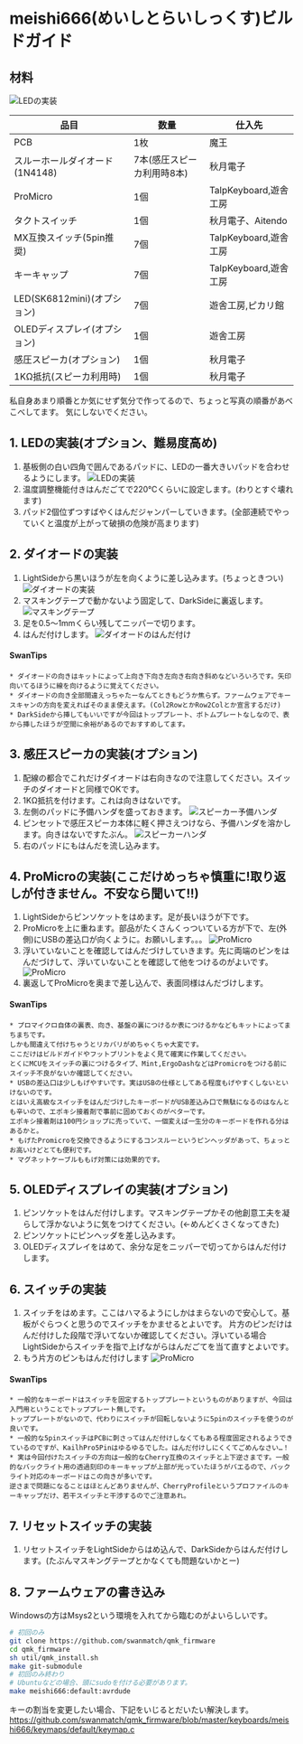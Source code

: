 # meishi666(めいしとらいしっくす)ビルドガイド
## 材料
![LEDの実装](./images/fin.jpg)

| 品目 | 数量 | 仕入先 |
| - | - | - |
| PCB | 1枚 | 魔王 |
| スルーホールダイオード(1N4148) | 7本(感圧スピーカ利用時8本) | 秋月電子 |
| ProMicro | 1個 | TalpKeyboard,遊舎工房 |
| タクトスイッチ | 1個 | 秋月電子、Aitendo |
| MX互換スイッチ(5pin推奨) | 7個 | TalpKeyboard,遊舎工房 |
| キーキャップ | 7個 | TalpKeyboard,遊舎工房 |
| LED(SK6812mini)(オプション) | 7個 | 遊舎工房,ピカリ館 |
| OLEDディスプレイ(オプション) | 1個 | 遊舎工房 |
| 感圧スピーカ(オプション) | 1個 | 秋月電子 |
| 1KΩ抵抗(スピーカ利用時) | 1個 | 秋月電子 |
私自身あまり順番とか気にせず気分で作ってるので、ちょっと写真の順番があべこべしてます。
気にしないでください。



## 1. LEDの実装(オプション、難易度高め)
1. 基板側の白い四角で囲んであるパッドに、LEDの一番大きいパッドを合わせるようにします。
![LEDの実装](./images/1.jpg)
2. 温度調整機能付きはんだごてで220℃くらいに設定します。(わりとすぐ壊れます)
3. パッド2個位ずつすばやくはんだジャンパーしていきます。(全部連続でやっていくと温度が上がって破損の危険が高まります)

## 2. ダイオードの実装

1. LightSideから黒いほうが左を向くように差し込みます。(ちょっときつい)
![ダイオードの実装](images/2.jpg)
2. マスキングテープで動かないよう固定して、DarkSideに裏返します。
![マスキングテープ](images/3.jpg)
3. 足を0.5～1mmくらい残してニッパーで切ります。
4. はんだ付けします。
![ダイオードのはんだ付け](images/4.jpg)

#### SwanTips
    * ダイオードの向きはキットによって上向き下向き左向き右向き斜めなどいろいろです。矢印向いてるほうに線を向けるように覚えてください。
    * ダイオードの向き全部間違えっちゃたーなんてときもどうか焦らず。ファームウェアでキースキャンの方向を変えればそのまま使えます。(Col2RowとかRow2Colとか宣言するだけ)
    * DarkSideから挿してもいいですが今回はトッププレート、ボトムプレートなしなので、表から挿したほうが空間に余裕があるのでおすすめしてます。

## 3. 感圧スピーカの実装(オプション)
1. 配線の都合でこれだけダイオードは右向きなので注意してください。スイッチのダイオードと同様でOKです。
2. 1KΩ抵抗を付けます。これは向きはないです。
3. 左側のパッドに予備ハンダを盛っておきます。
![スピーカー予備ハンダ](images/5.jpg)
4. ピンセットで感圧スピーカ本体に軽く押さえつけなら、予備ハンダを溶かします。向きはないですたぶん。
![スピーカーハンダ](images/6.jpg)
5. 右のパッドにもはんだを流し込みます。

## 4. ProMicroの実装(ここだけめっちゃ慎重に!取り返しが付きません。不安なら聞いて!!)
1. LightSideからピンソケットをはめます。足が長いほうが下です。
2. ProMicroを上に重ねます。部品がたくさんくっついている方が下で、左(外側)にUSBの差込口が向くように。お願いします。。。
![ProMicro](images/7.jpg)
3. 浮いていないことを確認してはんだづけしていきます。先に両端のピンをはんだづけして、浮いていないことを確認して他をつけるのがよいです。
![ProMicro](images/8.jpg)
4. 裏返してProMicroを奥まで差し込んで、表面同様はんだづけします。

#### SwanTips
    * プロマイクロ自体の裏表、向き、基盤の裏につけるか表につけるかなどもキットによってまちまちです。
    しかも間違えて付けちゃうとリカバリがめちゃくちゃ大変です。
    ここだけはビルドガイドやフットプリントをよく見て確実に作業してください。
    とくにMCUをスイッチの裏につけるタイプ、Mint,ErgoDashなどはPromicroをつける前にスイッチ不良がないか確認してください。
    * USBの差込口は少しもげやすいです。実はUSBの仕様としてある程度もげやすくしないといけないのです。
    とはいえ高級なスイッチをはんだづけしたキーボードがUSB差込み口で無駄になるのはなんとも辛いので、エポキシ接着剤で事前に固めておくのがベターです。
    エポキシ接着剤は100円ショップに売っていて、一個変えば一生分のキーボードを作れる分はあるかと。
    * もげたPromicroを交換できるようにするコンスルーというピンヘッダがあって、ちょっとお高いけどとても便利です。
    * マグネットケーブルももげ対策には効果的です。

## 5. OLEDディスプレイの実装(オプション)
1. ピンソケットをはんだ付けします。マスキングテープかその他創意工夫を凝らして浮かないように気をつけてください。(←めんどくさくなってきた)
2. ピンソケットにピンヘッダを差し込みます。
3. OLEDディスプレイをはめて、余分な足をニッパーで切ってからはんだ付けします。

## 6. スイッチの実装
1. スイッチをはめます。ここはハマるようにしかはまらないので安心して。基板がぐらつくと思うのでスイッチをかませるとよいです。
片方のピンだけはんだ付けした段階で浮いてないか確認してください。浮いている場合LightSideからスイッチを指で上げながらはんだごてを当て直すとよいです。
2. もう片方のピンもはんだ付けします
![ProMicro](images/9.jpg)

#### SwanTips
    * 一般的なキーボードはスイッチを固定するトッププレートというものがありますが、今回は入門用ということでトッププレート無しです。
    トッププレートがないので、代わりにスイッチが回転しないように5pinのスイッチを使うのが良いです。
    * 一般的な5pinスイッチはPCBに刺さってはんだ付けしなくてもある程度固定されるようできているのですが、KailhPro5Pinはゆるゆるでした。はんだ付けしにくくてごめんなさい…！
    * 実は今回付けたスイッチの方向は一般的なCherry互換のスイッチと上下逆さまです。一般的なバックライト用の透過刻印のキーキャップが上部が光っていたほうがバエるので、バックライト対応のキーボードはこの向きが多いです。
    逆さまで問題になることはほとんどありませんが、CherryProfileというプロファイルのキーキャップだけ、若干スイッチと干渉するのでご注意あれ。

## 7. リセットスイッチの実装
1. リセットスイッチをLightSideからはめ込んで、DarkSideからはんだ付けします。(たぶんマスキングテープとかなくても問題ないかとー)

## 8. ファームウェアの書き込み
Windowsの方はMsys2という環境を入れてから臨むのがよいらしいです。

```sh
# 初回のみ
git clone https://github.com/swanmatch/qmk_firmware
cd qmk_firmware
sh util/qmk_install.sh
make git-submodule
# 初回のみ終わり
# Ubuntuなどの場合、頭にsudoを付ける必要があります。
make meishi666:default:avrdude
```

キーの割当を変更したい場合、下記をいじるとだいたい解決します。
https://github.com/swanmatch/qmk_firmware/blob/master/keyboards/meishi666/keymaps/default/keymap.c
